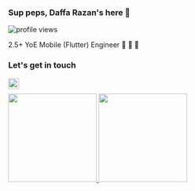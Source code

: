 ### Sup peps, Daffa Razan's here 👋

![profile views](https://komarev.com/ghpvc/?username=DaffRazan)

2.5+ YoE Mobile (Flutter) Engineer 🚀 🎯 📱

### Let's get in touch
[<img align="left" alt="DaffRazan | Website" width="22px" src="https://www.freepnglogos.com/uploads/logo-website-png/logo-website-website-icon-with-png-and-vector-format-for-unlimited-22.png" />][website]
<br/>

<p align="left">
<a href="https://github.com/DaffRazan">
  <img height="180em" src="https://github-readme-stats-eight-theta.vercel.app/api?username=daffrazan&show_icons=true&theme=dark&include_all_commits=true&count_private=true"/>
  <img height="180em" src="https://github-readme-stats-eight-theta.vercel.app/api/top-langs/?username=daffrazan&layout=compact&langs_count=8&theme=dark"/>
</a>
</p>

<br/>

[website]: https://daffrazan.github.io/

